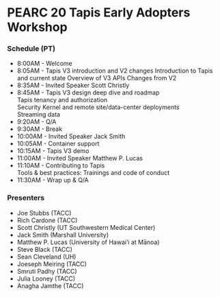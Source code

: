 # PEARC 20 Tapis Early Adopters Workshop

### Schedule (PT)
* 8:00AM  - Welcome 
* 8:05AM  - Tapis V3 introduction and V2 changes 
		    Introduction to Tapis and current state 
		    Overview of V3 APIs 
		    Changes from V2 
* 8:35AM  - Invited Speaker Scott Christly 
* 8:45AM  - Tapis V3 design deep dive and roadmap <br/>
		    Tapis tenancy and authorization <br/> 
            Security Kernel and remote site/data-center deployments <br/>
            Streaming data 
* 9:20AM  - Q/A  
* 9:30AM  - Break
* 10:00AM - Invited Speaker Jack Smith
* 10:05AM - Container support 
* 10:15AM - Tapis V3 demo 
* 11:00AM - Invited Speaker Matthew P. Lucas
* 11:10AM - Contributing to Tapis <br/> 
		    Tools & best practices: 
	        Trainings and code of conduct
* 11:30AM - Wrap up & Q/A


### Presenters
* Joe Stubbs (TACC)
* Rich Cardone (TACC)
* Scott Christly (UT Southwestern Medical Center)
* Jack Smith (Marshall University)
* Matthew P. Lucas (University of Hawai‘i at Mānoa)
* Steve Black (TACC)
* Sean Cleveland (UH)
* Joeseph Meiring (TACC)
* Smruti Padhy (TACC)
* Julia Looney (TACC)
* Anagha Jamthe (TACC)

